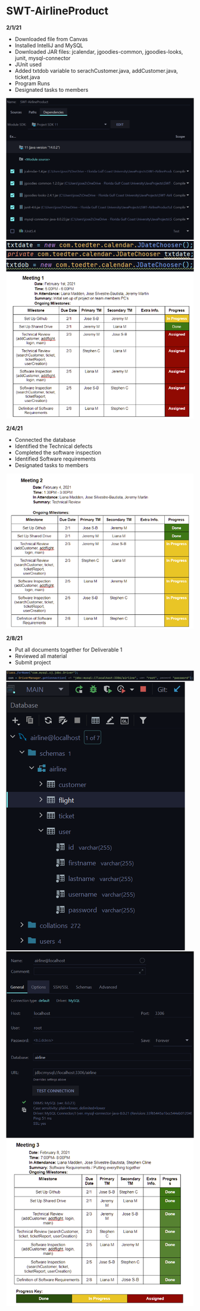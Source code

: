 # SWT-AirlineProduct

**2/1/21**
* Downloaded file from Canvas
* Installed IntelliJ and MySQL
* Downloaded JAR files: jcalendar, jgoodies-common, jgoodies-looks, junit, mysql-connector
* JUnit used
* Added txtdob variable to serachCustomer.java, addCustomer.java, ticket.java
* Program Runs
* Designated tasks to members

![dependencies](https://github.com/JoseSilvestreBautista/SWT-AirlineProduct/blob/master/images/dependencies.png?raw=true)
![ticketVar](https://github.com/JoseSilvestreBautista/SWT-AirlineProduct/blob/master/images/ticketVar.png?raw=true)
![ticketVar2](https://github.com/JoseSilvestreBautista/SWT-AirlineProduct/blob/master/images/ticketVar2.png?raw=true)
![varAddedToSearchCustomerTicketaddcustomer](https://github.com/JoseSilvestreBautista/SWT-AirlineProduct/blob/master/images/varAddedToSearchCustomerTicketaddcustomer.png?raw=true)
![meeting1](https://github.com/JoseSilvestreBautista/SWT-AirlineProduct/blob/master/images/meeting1.png?raw=true)

**2/4/21**
* Connected the database
* Identified the Technical defects
* Completed the software inspection
* Identified Software requirements
* Designated tasks to members

![meeting2](https://github.com/JoseSilvestreBautista/SWT-AirlineProduct/blob/master/images/meeting2.png?raw=true)

**2/8/21**
* Put all documents together for Deliverable 1
* Reviewed all material
* Submit project

![driverConnectionChanges](https://github.com/JoseSilvestreBautista/SWT-AirlineProduct/blob/master/images/driverConnectionChanges.png?raw=true)
![db](https://github.com/JoseSilvestreBautista/SWT-AirlineProduct/blob/master/images/database.png?raw=true)
![dbw](https://github.com/JoseSilvestreBautista/SWT-AirlineProduct/blob/master/images/databasew.png?raw=true)
![meeting3](https://github.com/JoseSilvestreBautista/SWT-AirlineProduct/blob/master/images/meeting3.png?raw=true)
